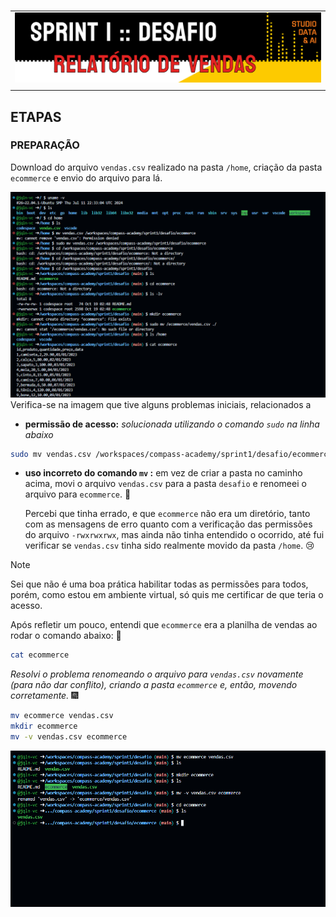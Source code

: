 #

||
|---|
|![Banner](/assets/banner-sprint1-desafio.png)|
||

## ETAPAS

### PREPARAÇÃO

Download do arquivo `vendas.csv` realizado na pasta `/home`, criação da pasta `ecommerce` e envio do arquivo para lá.

![PreparaçãoParte1](../evidencias/1-preparacao1.png)
Verifica-se na imagem que tive alguns problemas iniciais, relacionados a  

* **permissão de acesso:** *solucionada utilizando o comando `sudo` na linha abaixo*

```bash
sudo mv vendas.csv /workspaces/compass-academy/sprint1/desafio/ecommerce
```

* **uso incorreto do comando `mv` :** em vez de criar a pasta no caminho acima, movi o arquivo `vendas.csv` para a pasta `desafio` e renomeei o arquivo para `ecommerce`. :clown_face:  

   Percebi que tinha errado, e que `ecommerce` não era um diretório, tanto com as mensagens de erro quanto com a verificação das permissões do arquivo `-rwxrwxrwx`, mas ainda não tinha entendido o ocorrido, até fui verificar se `vendas.csv` tinha sido realmente movido da pasta `/home`. 😢

> [!NOTE]
> Sei que não é uma boa prática habilitar todas as permissões para todos, porém, como estou em ambiente virtual, só quis me certificar de que teria o acesso.

   Após refletir um pouco, entendi que `ecommerce` era a planilha de vendas ao rodar o comando abaixo: 🤔

   ```bash
   cat ecommerce
   ```

   *Resolvi o problema renomeando o arquivo para `vendas.csv` novamente (para não dar conflito), criando a pasta `ecommerce` e, então, movendo corretamente.* 🎆

   ```bash
   mv ecommerce vendas.csv
   mkdir ecommerce
   mv -v vendas.csv ecommerce
   ```

![PreparaçãoParte2](../evidencias/1-preparacao2.png)
